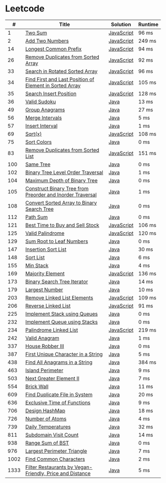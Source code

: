 # Leetcode

| # | Title | Solution | Runtime |
|---| ----- | -------- | ------- |
|1|[ Two Sum](https://leetcode.com/problems/two-sum/)|[JavaScript](./solutions/1.%20Two%20Sum.js)|96 ms|
|2|[ Add Two Numbers](https://leetcode.com/problems/add-two-numbers/)|[JavaScript](./solutions/2.%20Add%20Two%20Numbers.js)|249 ms|
|14|[ Longest Common Prefix](https://leetcode.com/problems/longest-common-prefix/)|[JavaScript](./solutions/14.%20Longest%20Common%20Prefix.js)|94 ms|
|26|[ Remove Duplicates from Sorted Array](https://leetcode.com/problems/remove-duplicates-from-sorted-array/)|[JavaScript](./solutions/26.%20Remove%20Duplicates%20from%20Sorted%20Array.js)|92 ms|
|33|[ Search in Rotated Sorted Array](https://leetcode.com/problems/search-in-rotated-sorted-array/)|[JavaScript](./solutions/33.%20Search%20in%20Rotated%20Sorted%20Array.js)|96 ms|
|34|[ Find First and Last Position of Element in Sorted Array](https://leetcode.com/problems/find-first-and-last-position-of-element-in-sorted-array/)|[JavaScript](./solutions/34.%20Find%20First%20and%20Last%20Position%20of%20Element%20in%20Sorted%20Array.js)|105 ms|
|35|[ Search Insert Position](https://leetcode.com/problems/search-insert-position/)|[JavaScript](./solutions/35.%20Search%20Insert%20Position.js)|128 ms|
|36|[ Valid Sudoku](https://leetcode.com/problems/valid-sudoku/)|[Java](./solutions/36.%20Valid%20Sudoku.java)|13 ms|
|49|[ Group Anagrams](https://leetcode.com/problems/group-anagrams/)|[Java](./solutions/49.%20Group%20Anagrams.java)|27 ms|
|56|[ Merge Intervals](https://leetcode.com/problems/merge-intervals/)|[Java](./solutions/56.%20Merge%20Intervals.java)|5 ms|
|57|[ Insert Interval](https://leetcode.com/problems/insert-interval/)|[Java](./solutions/57.%20Insert%20Interval.java)|1 ms|
|69|[ Sqrt(x)](https://leetcode.com/problems/sqrtx/)|[JavaScript](./solutions/69.%20Sqrt(x).js)|108 ms|
|75|[ Sort Colors](https://leetcode.com/problems/sort-colors/)|[Java](./solutions/75.%20Sort%20Colors.java)|0 ms|
|83|[ Remove Duplicates from Sorted List](https://leetcode.com/problems/remove-duplicates-from-sorted-list/)|[JavaScript](./solutions/83.%20Remove%20Duplicates%20from%20Sorted%20List.js)|151 ms|
|100|[ Same Tree](https://leetcode.com/problems/same-tree/)|[Java](./solutions/100.%20Same%20Tree.java)|0 ms|
|102|[ Binary Tree Level Order Traversal](https://leetcode.com/problems/binary-tree-level-order-traversal/)|[Java](./solutions/102.%20Binary%20Tree%20Level%20Order%20Traversal.java)|1 ms|
|104|[ Maximum Depth of Binary Tree](https://leetcode.com/problems/maximum-depth-of-binary-tree/)|[Java](./solutions/104.%20Maximum%20Depth%20of%20Binary%20Tree.java)|0 ms|
|105|[ Construct Binary Tree from Preorder and Inorder Traversal](https://leetcode.com/problems/construct-binary-tree-from-preorder-and-inorder-traversal/)|[Java](./solutions/105.%20Construct%20Binary%20Tree%20from%20Preorder%20and%20Inorder%20Traversal.java)|1 ms|
|108|[ Convert Sorted Array to Binary Search Tree](https://leetcode.com/problems/convert-sorted-array-to-binary-search-tree/)|[Java](./solutions/108.%20Convert%20Sorted%20Array%20to%20Binary%20Search%20Tree.java)|0 ms|
|112|[ Path Sum](https://leetcode.com/problems/path-sum/)|[Java](./solutions/112.%20Path%20Sum.java)|0 ms|
|121|[ Best Time to Buy and Sell Stock](https://leetcode.com/problems/best-time-to-buy-and-sell-stock/)|[JavaScript](./solutions/121.%20Best%20Time%20to%20Buy%20and%20Sell%20Stock.js)|106 ms|
|125|[ Valid Palindrome](https://leetcode.com/problems/valid-palindrome/)|[JavaScript](./solutions/125.%20Valid%20Palindrome.js)|120 ms|
|129|[ Sum Root to Leaf Numbers](https://leetcode.com/problems/sum-root-to-leaf-numbers/)|[Java](./solutions/129.%20Sum%20Root%20to%20Leaf%20Numbers.java)|0 ms|
|147|[ Insertion Sort List](https://leetcode.com/problems/insertion-sort-list/)|[Java](./solutions/147.%20Insertion%20Sort%20List.java)|30 ms|
|148|[ Sort List](https://leetcode.com/problems/sort-list/)|[Java](./solutions/148.%20Sort%20List.java)|6 ms|
|155|[ Min Stack](https://leetcode.com/problems/min-stack/)|[Java](./solutions/155.%20Min%20Stack.java)|4 ms|
|169|[ Majority Element](https://leetcode.com/problems/majority-element/)|[JavaScript](./solutions/169.%20Majority%20Element.js)|136 ms|
|173|[ Binary Search Tree Iterator](https://leetcode.com/problems/binary-search-tree-iterator/)|[Java](./solutions/173.%20Binary%20Search%20Tree%20Iterator.java)|14 ms|
|179|[ Largest Number](https://leetcode.com/problems/largest-number/)|[Java](./solutions/179.%20Largest%20Number.java)|10 ms|
|203|[ Remove Linked List Elements](https://leetcode.com/problems/remove-linked-list-elements/)|[JavaScript](./solutions/203.%20Remove%20Linked%20List%20Elements.js)|109 ms|
|206|[ Reverse Linked List](https://leetcode.com/problems/reverse-linked-list/)|[JavaScript](./solutions/206.%20Reverse%20Linked%20List.js)|91 ms|
|225|[ Implement Stack using Queues](https://leetcode.com/problems/implement-stack-using-queues/)|[Java](./solutions/225.%20Implement%20Stack%20using%20Queues.java)|0 ms|
|232|[ Implement Queue using Stacks](https://leetcode.com/problems/implement-queue-using-stacks/)|[Java](./solutions/232.%20Implement%20Queue%20using%20Stacks.java)|0 ms|
|234|[ Palindrome Linked List](https://leetcode.com/problems/palindrome-linked-list/)|[JavaScript](./solutions/234.%20Palindrome%20Linked%20List.js)|219 ms|
|242|[ Valid Anagram](https://leetcode.com/problems/valid-anagram/)|[Java](./solutions/242.%20Valid%20Anagram.java)|1 ms|
|337|[ House Robber III](https://leetcode.com/problems/house-robber-iii/)|[Java](./solutions/337.%20House%20Robber%20III.java)|0 ms|
|387|[ First Unique Character in a String](https://leetcode.com/problems/first-unique-character-in-a-string/)|[Java](./solutions/387.%20First%20Unique%20Character%20in%20a%20String.java)|5 ms|
|438|[ Find All Anagrams in a String](https://leetcode.com/problems/find-all-anagrams-in-a-string/)|[Java](./solutions/438.%20Find%20All%20Anagrams%20in%20a%20String.java)|384 ms|
|463|[ Island Perimeter](https://leetcode.com/problems/island-perimeter/)|[Java](./solutions/463.%20Island%20Perimeter.java)|9 ms|
|503|[ Next Greater Element II](https://leetcode.com/problems/next-greater-element-ii/)|[Java](./solutions/503.%20Next%20Greater%20Element%20II.java)|7 ms|
|554|[ Brick Wall](https://leetcode.com/problems/brick-wall/)|[Java](./solutions/554.%20Brick%20Wall.java)|11 ms|
|609|[ Find Duplicate File in System](https://leetcode.com/problems/find-duplicate-file-in-system/)|[Java](./solutions/609.%20Find%20Duplicate%20File%20in%20System.java)|20 ms|
|636|[ Exclusive Time of Functions](https://leetcode.com/problems/exclusive-time-of-functions/)|[Java](./solutions/636.%20Exclusive%20Time%20of%20Functions.java)|9 ms|
|706|[ Design HashMap](https://leetcode.com/problems/design-hashmap/)|[Java](./solutions/706.%20Design%20HashMap.java)|18 ms|
|726|[ Number of Atoms](https://leetcode.com/problems/number-of-atoms/)|[Java](./solutions/726.%20Number%20of%20Atoms.java)|4 ms|
|739|[ Daily Temperatures](https://leetcode.com/problems/daily-temperatures/)|[Java](./solutions/739.%20Daily%20Temperatures.java)|32 ms|
|811|[ Subdomain Visit Count](https://leetcode.com/problems/subdomain-visit-count/)|[Java](./solutions/811.%20Subdomain%20Visit%20Count.java)|14 ms|
|938|[ Range Sum of BST](https://leetcode.com/problems/range-sum-of-bst/)|[Java](./solutions/938.%20Range%20Sum%20of%20BST.java)|0 ms|
|976|[ Largest Perimeter Triangle](https://leetcode.com/problems/largest-perimeter-triangle/)|[Java](./solutions/976.%20Largest%20Perimeter%20Triangle.java)|7 ms|
|1002|[ Find Common Characters](https://leetcode.com/problems/find-common-characters/)|[Java](./solutions/1002.%20Find%20Common%20Characters.java)|2 ms|
|1333|[ Filter Restaurants by Vegan-Friendly, Price and Distance](https://leetcode.com/problems/filter-restaurants-by-vegan-friendly-price-and-distance/)|[Java](./solutions/1333.%20Filter%20Restaurants%20by%20Vegan-Friendly%2C%20Price%20and%20Distance.java)|5 ms|
